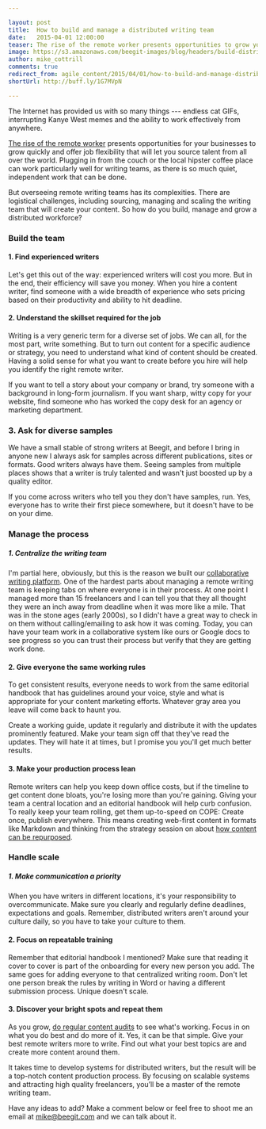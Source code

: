 ```yaml
---

layout: post
title:  How to build and manage a distributed writing team 
date:   2015-04-01 12:00:00
teaser: The rise of the remote worker presents opportunities to grow your writing team with talent across the globe
image: https://s3.amazonaws.com/beegit-images/blog/headers/build-distributed-writing-team.jpg
author: mike_cottrill
comments: true
redirect_from: agile_content/2015/04/01/how-to-build-and-manage-distributed-writing-team/
shortUrl: http://buff.ly/1G7MVpN

---
```


The Internet has provided us with so many things --- endless cat GIFs, interrupting Kanye West memes and the ability to work effectively from anywhere. 

[The rise of the remote worker](http://www.nytimes.com/2014/03/08/your-money/when-working-in-your-pajamas-is-more-productive.html?_r=0) presents opportunities for your businesses to grow quickly and offer job flexibility that will let you source talent from all over the world. Plugging in from the couch or the local hipster coffee place can work particularly well for writing teams, as there is so much quiet, independent work that can be done. 

But <a class="tweet-quote">overseeing remote writing teams has its complexities</a>. There are logistical challenges, including sourcing, managing and scaling the writing team that will create your content. So how do you build, manage and grow a distributed workforce?

### Build the team 

#### 1. Find experienced writers
Let's get this out of the way: experienced writers will cost you more. But in the end, their efficiency will save you money. When you hire a content writer, find someone with a wide breadth of experience who sets pricing based on their productivity and ability to hit deadline.

#### 2. Understand the skillset required for the job
Writing is a very generic term for a diverse set of jobs. We can all, for the most part, write something. But to turn out content for a specific audience or strategy, you need to understand what kind of content should be created. Having a solid sense for what you want to create before you hire will help you identify the right remote writer. 

If you want to tell a story about your company or brand, try someone with a background in long-form journalism. If you want sharp, witty copy for your website, find someone who has worked the copy desk for an agency or marketing department. 

### 3. Ask for diverse samples
We have a small stable of strong writers at Beegit, and before I bring in anyone new I always ask for samples across different publications, sites or formats. Good writers always have them. Seeing samples from multiple places shows that a writer is truly talented and wasn't just boosted up by a quality editor. 

If you come across writers who tell you they don't have samples, run. Yes, everyone has to write their first piece somewhere, but it doesn't have to be on your dime.

### Manage the process 

##### 1. Centralize the writing team
I'm partial here, obviously, but this is the reason we built our [collaborative writing platform](https://beegit.com). One of the hardest parts about managing a remote writing team is keeping tabs on where everyone is in their process. At one point I managed more than 15 freelancers and I can tell you that they all thought they were an inch away from deadline when it was more like a mile. That was in the stone ages (early 2000s), so I didn't have a great way to check in on them without calling/emailing to ask how it was coming. Today, you can have your team work in a collaborative system like ours or Google docs to see progress so you can trust their process but verify that they are getting work done. 

#### 2. Give everyone the same working rules
To get consistent results, everyone needs to work from the same editorial handbook that has guidelines around your voice, style and what is appropriate for your content marketing efforts. Whatever gray area you leave will come back to haunt you.

Create a working guide, update it regularly and distribute it with the updates prominently featured. Make your team sign off that they've read the updates. They will hate it at times, but I promise you you'll get much better results. 

#### 3. Make your production process lean
Remote writers can help you keep down office costs, but if the timeline to get content done bloats, you're losing more than you're gaining. Giving your team a central location and an editorial handbook will help curb confusion. To really keep your team rolling, get them up-to-speed on COPE: Create once, publish everywhere. This means creating web-first content in formats like Markdown and thinking from the strategy session on about [how content can be repurposed](http://sparksheet.com/why-publishers-should-embrace-agile-content/). 

### Handle scale 

##### 1. Make communication a priority
When you have writers in different locations, it's your responsibility to overcommunicate. Make sure you clearly and regularly define deadlines, expectations and goals. Remember, distributed writers aren't around your culture daily, so you have to take your culture to them. 

#### 2. Focus on repeatable training
Remember that editorial handbook I mentioned? Make sure that reading it cover to cover is part of the onboarding for every new person you add. The same goes for adding everyone to that centralized writing room. Don't let one person break the rules by writing in Word or having a different submission process. Unique doesn't scale. 

#### 3. Discover your bright spots and repeat them
As you grow, [do regular content audits](/content_strategy/2015/03/12/how-to-audit-content/) to see what's working. Focus in on what you do best and do more of it. Yes, it can be that simple. Give your best remote writers more to write. Find out what your best topics are and create more content around them. 

It takes time to develop systems for distributed writers, but the result will be a top-notch content production process. By focusing on scalable systems and attracting high quality freelancers, you’ll be a master of the remote writing team.

Have any ideas to add? Make a comment below or feel free to shoot me an email at [mike@beegit.com](mailto:mike@beegit.com) and we can talk about it. 